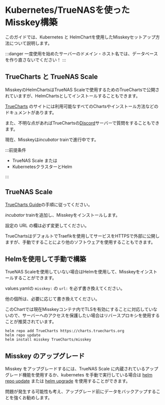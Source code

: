 # Kubernetes/TrueNASを使ったMisskey構築
このガイドでは、Kubernetes と HelmChartを使用したMisskeyセットアップ方法について説明します。

:::danger
一度使用を始めたサーバーのドメイン・ホスト名では、データベースを作り直さないでください！
:::

## TrueCharts と TrueNAS Scale
MisskeyのHelmChartsはTrueNAS Scaleで使用するためのTrueChartsで公開されていますが、HelmChartsとしてインストールすることもできます。

[TrueCharts](https://truecharts.org/charts/description_list) のサイトには利用可能なすべてのChartsやインストール方法などのドキュメントがあります。

また、不明な点があればTrueChartsの[Discord](https://discord.gg/Ax9ZgzKx9t)サーバーで質問をすることもできます。

現在、Misskeyは*incubator* trainで進行中です。


:::前提条件
- TrueNAS Scale
または
- KubernetesクラスターとHelm

:::

## TrueNAS Scale
[TrueCharts Guide](https://truecharts.org/manual/guides/Adding-TrueCharts/)の手順に従ってください。

*incubator* trainを追加し、Misskeyをインストールします。

設定の URL の欄は必ず変更してください。

TrueChartsはデフォルトでTraefikを使用してサービスをHTTPSで外部に公開しますが、手動ですることにより他のソフトウェアを使用することもできます。

## Helmを使用して手動で構築
TrueNAS Scaleを使用していない場合はHelmを使用して、Misskeyをインストールすることができます。

values.yamlの `misskey:` の `url:` を必ず書き換えてください。

他の個所は、必要に応じて書き換えてください。

このChartでは現在Misskeyコンテナ内でTLSを有効にすることに対応していないので、サーバーへのアクセスを保護したい場合はリバースプロキシを使用することが推奨されています。

```
helm repo add TrueCharts https://charts.truecharts.org
helm repo update
helm install misskey TrueCharts/misskey
```

## Misskey のアップグレード
Misskey をアップグレードするには、TrueNAS Scale に内蔵されているアップグレード機能を使用するか、kubernetes を手動で実行している場合は [helm repo update](https://helm.sh/docs/helm/helm_repo_update/) または [helm upgrade](https://helm.sh/docs/helm/helm_upgrade/) を使用することができます。

問題が発生する可能性も考え、アップグレード前にデータをバックアップすることを強くお勧めします。
